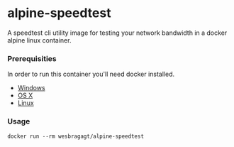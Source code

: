 # alpine-speedtest

A speedtest cli utility image for testing your network bandwidth in a docker alpine linux container.

### Prerequisities


In order to run this container you'll need docker installed.

* [Windows](https://docs.docker.com/windows/started)
* [OS X](https://docs.docker.com/mac/started/)
* [Linux](https://docs.docker.com/linux/started/)

### Usage

```docker run --rm wesbragagt/alpine-speedtest```